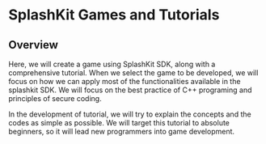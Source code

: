 # SplashKit Games and Tutorials
 
## Overview
Here, we will create a game using SplashKit SDK, along with a comprehensive tutorial. When we select the game to be developed, we will focus on how we can apply most of the functionalities available in the splashkit SDK. We will focus on the best practice of C++ programing and principles of secure coding.

In the development of tutorial, we will try to explain the concepts and the codes as simple as possible. We will target this tutorial to absolute beginners, so it will lead new programmers into game development.


